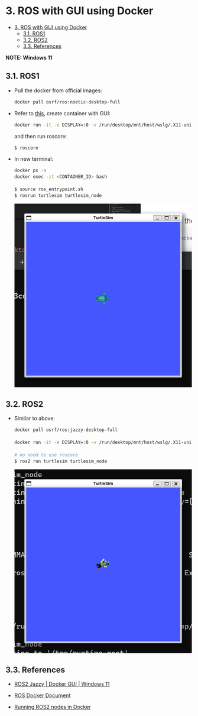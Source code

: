 # 3. ROS with GUI using Docker

- [3. ROS with GUI using Docker](#3-ros-with-gui-using-docker)
    - [3.1. ROS1](#31-ros1)
    - [3.2. ROS2](#32-ros2)
    - [3.3. References](#33-references)

**NOTE: Windows 11**

## 3.1. ROS1

- Pull the docker from official images:

    ```bash
    docker pull osrf/ros:noetic-desktop-full
    ```

- Refer to [this](https://www.youtube.com/watch?v=ECaBsKY9rUM), create container with GUI:

    ```bash
    docker run -it -e DISPLAY=:0 -v /run/desktop/mnt/host/wslg/.X11-unix:/tmp/.X11-unix -v /run/desktop/mnt/host/wslg:/mnt/wslg osrf/ros:noetic-desktop-full
    ```

    and then run roscore:
    
    ```bash
    $ roscore
    ```

- In new terminal:

    ```bash
    docker ps -a
    docker exec -it <CONTAINER_ID> bash
    
    $ source ros_entrypoint.sh
    $ rosrun turtlesim turtlesim_node
    ```

    ![turtlesim_ros1](./assets/turtlesim_ros1.png)


## 3.2. ROS2

- Similar to above:

    ```bash
    docker pull osrf/ros:jazzy-desktop-full

    docker run -it -e DISPLAY=:0 -v /run/desktop/mnt/host/wslg/.X11-unix:/tmp/.X11-unix -v /run/desktop/mnt/host/wslg:/mnt/wslg osrf/ros:jazzy-desktop-full

    # no need to use roscore
    $ ros2 run turtlesim turtlesim_node
    ```

    ![turtlesim_ros2](./assets/turtlesim_ros2.png)

## 3.3. References

- [ROS2 Jazzy | Docker GUI | Windows 11](https://www.youtube.com/watch?v=ECaBsKY9rUM)

- [ROS Docker Document](https://wiki.ros.org/docker)

- [Running ROS2 nodes in Docker](https://docs.ros.org/en/jazzy/How-To-Guides/Run-2-nodes-in-single-or-separate-docker-containers.html)
